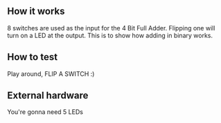 <!---

This file is used to generate your project datasheet. Please fill in the information below and delete any unused
sections.

You can also include images in this folder and reference them in the markdown. Each image must be less than
512 kb in size, and the combined size of all images must be less than 1 MB.
-->

## How it works

8 switches are used as the input for the 4 Bit Full Adder. Flipping one will turn on a LED at the output. This is to show how adding in binary works.

## How to test

Play around, FLIP A SWITCH :) 

## External hardware

You're gonna need 5 LEDs
